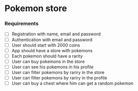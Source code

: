 # Pokemon store

### Requirements

- [ ] Registration with name, email and password
- [ ] Authentication with email and password
- [ ] User should start with 2000 coins
- [ ] App should have a store with pokemons
- [ ] Each pokemon should have a rarity
- [ ] User can buy pokemons in the store
- [ ] User can see his pokemons in his profile
- [ ] User can filter pokemons by rariry in the store
- [ ] User can filter pokemons by rariry in the profile
- [ ] User can buy a chest where him can get a random pokemon
